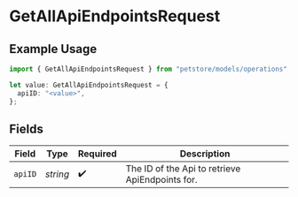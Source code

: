 # GetAllApiEndpointsRequest

## Example Usage

```typescript
import { GetAllApiEndpointsRequest } from "petstore/models/operations";

let value: GetAllApiEndpointsRequest = {
  apiID: "<value>",
};
```

## Fields

| Field                                           | Type                                            | Required                                        | Description                                     |
| ----------------------------------------------- | ----------------------------------------------- | ----------------------------------------------- | ----------------------------------------------- |
| `apiID`                                         | *string*                                        | :heavy_check_mark:                              | The ID of the Api to retrieve ApiEndpoints for. |